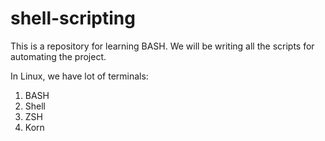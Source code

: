 # shell-scripting

This is a repository for learning BASH.
We will be writing all the scripts for automating the project.

In Linux, we have lot of terminals:

1) BASH
2) Shell
3) ZSH
4) Korn
